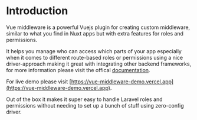# Introduction

Vue middleware is a powerful Vuejs plugin for creating custom middleware, similar to what you find in Nuxt apps but with extra features for roles and permissions.

It helps you manage who can access which parts of your app especially when it comes to different route-based roles or permissions using a nice driver-approach making it great with integrating other backend frameworks, for more information please visit the offical [documentation](https://vue-middleware-docs.vercel.app).

For live demo please visit [https://vue-middleware-demo.vercel.app](https://vue-middleware-demo.vercel.app).

Out of the box it makes it super easy to handle Laravel roles and permissions without needing to set up a bunch of stuff using zero-config driver.
